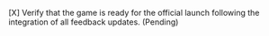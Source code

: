 [X] Verify that the game is ready for the official launch following the integration of all feedback updates. (Pending)